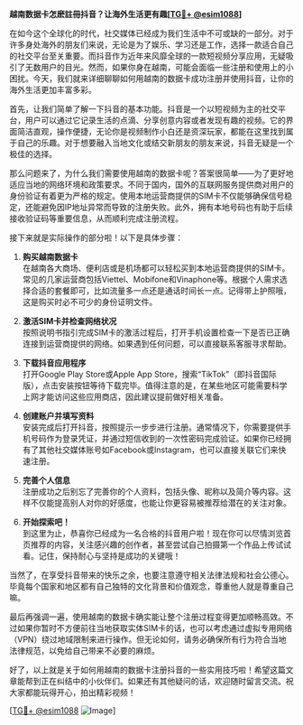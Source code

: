 **越南数据卡怎麽註冊抖音？让海外生活更有趣[[TG💪+ @esim1088](https://t.me/s/esim1088)]**

在如今这个全球化的时代，社交媒体已经成为我们生活中不可或缺的一部分。对于许多身处海外的朋友们来说，无论是为了娱乐、学习还是工作，选择一款适合自己的社交平台至关重要。而抖音作为近年来风靡全球的一款短视频分享应用，无疑吸引了无数用户的目光。然而，如果你身在越南，可能会面临一些注册和使用上的小困扰。今天，我们就来详细聊聊如何用越南的数据卡成功注册并使用抖音，让你的海外生活更加丰富多彩。

首先，让我们简单了解一下抖音的基本功能。抖音是一个以短视频为主的社交平台，用户可以通过它记录生活的点滴、分享创意内容或者发现有趣的视频。它的界面简洁直观，操作便捷，无论你是视频制作小白还是资深玩家，都能在这里找到属于自己的乐趣。对于想要融入当地文化或结交新朋友的朋友来说，抖音无疑是一个极佳的选择。

那么问题来了，为什么我们需要使用越南的数据卡呢？答案很简单——为了更好地适应当地的网络环境和政策要求。不同于国内，国外的互联网服务提供商对用户的身份验证有着更为严格的规定。使用本地运营商提供的SIM卡不仅能够确保信号稳定，还能避免因IP地址异常而导致的注册失败。此外，拥有本地号码也有助于后续接收验证码等重要信息，从而顺利完成注册流程。

接下来就是实际操作的部分啦！以下是具体步骤：

1. **购买越南数据卡**  
   在越南各大商场、便利店或是机场都可以轻松买到本地运营商提供的SIM卡。常见的几家运营商包括Viettel、Mobifone和Vinaphone等。根据个人需求选择合适的套餐即可，比如流量多一点还是通话时间长一点。记得带上护照哦，这是购买时必不可少的身份证明文件。

2. **激活SIM卡并检查网络状况**  
   按照说明书指引完成SIM卡的激活过程后，打开手机设置检查一下是否已正确连接到运营商提供的网络。如果遇到任何问题，可以直接联系客服寻求帮助。

3. **下载抖音应用程序**  
   打开Google Play Store或Apple App Store，搜索“TikTok”（即抖音国际版），点击安装按钮等待下载完毕。值得注意的是，在某些地区可能需要科学上网才能访问这些应用商店，因此建议提前做好相关准备。

4. **创建账户并填写资料**  
   安装完成后打开抖音，按照提示一步步进行注册。通常情况下，你需要提供手机号码作为登录凭证，并通过短信收到的一次性密码完成验证。如果你已经拥有了其他社交媒体账号如Facebook或Instagram，也可以直接关联它们来快速注册。

5. **完善个人信息**  
   注册成功之后别忘了完善你的个人资料，包括头像、昵称以及简介等内容。这样不仅能提高别人对你的好感度，也能让你更容易被推荐给潜在的关注对象。

6. **开始探索吧！**  
   到这里为止，恭喜你已经成为一名合格的抖音用户啦！现在你可以尽情浏览首页推荐的内容，关注感兴趣的创作者，甚至尝试自己拍摄第一个作品上传试试看。记住，保持耐心与坚持是成功的关键哦！

当然了，在享受抖音带来的快乐之余，也要注意遵守相关法律法规和社会公德心。毕竟每个国家和地区都有自己独特的文化背景和价值观念，尊重他人就是尊重自己嘛。

最后再强调一遍，使用越南的数据卡确实能让整个注册过程变得更加顺畅高效。不过如果你暂时不方便前往当地获取实体SIM卡的话，也可以考虑通过虚拟专用网络（VPN）绕过地域限制来进行操作。但无论如何，请务必确保所有行为符合当地法律规范，以免给自己带来不必要的麻烦。

好了，以上就是关于如何用越南的数据卡注册抖音的一些实用技巧啦！希望这篇文章能帮到正在纠结中的小伙伴们。如果还有其他疑问的话，欢迎随时留言交流。祝大家都能玩得开心，拍出精彩视频！ 

[[TG💪+ @esim1088](https://t.me/s/esim1088) ![Image](https://i.postimg.cc/4NQfJmqS/Snipaste-2025-05-13-00-14-12.png)]